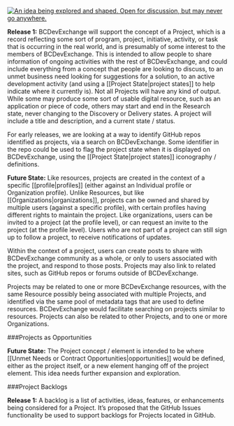 <a rel="research" href="https://github.com/BCDevExchange/docs/wiki/Project-States"><img alt="An idea being explored and shaped. Open for discussion, but may never go anywhere." style="border-width:0" src="https://img.shields.io/badge/BCDevExchange-Research-red.svg" title="An idea being explored and shaped. Open for discussion, but may never go anywhere." /></a>

**Release 1:** BCDevExchange will support the concept of a Project, which is a record reflecting some sort of program, project, initiative, activity, or task that is occurring in the real world, and is presumably of some interest to the members of BCDevExchange. This is intended to allow people to share information of ongoing activities with the rest of BCDevExchange, and could include everything from a concept that people are looking to discuss, to an unmet business need looking for suggestions for a solution, to an active development activity (and using a [[Project State|project states]] to help indicate where it currently is). Not all Projects will have any kind of output. While some may produce some sort of usable digital resource, such as an application or piece of code, others may start and end in the Research state, never changing to the Discovery or Delivery states. A project will include a title and description, and a current state / status. 

For early releases, we are looking at a way to identify GitHub repos identified as projects, via a search on BCDevExchange. Some identifier in the repo could be used to flag the project state when it is displayed on BCDevExchange, using the [[Project State|project states]] iconography / definitions.

**Future State:** Like resources, projects are created in the context of a specific [[profile|profiles]] (either against an Individual profile or Organization profile). Unlike Resources, but like [[Organizations|organizations]], projects can be owned and shared by multiple users (against a specific profile), with certain profiles having different rights to maintain the project. Like organizations, users can be invited to a project (at the profile level), or can request an invite to the project (at the profile level). Users who are not part of a project can still sign up to follow a project, to receive notifications of updates.  

Within the context of a project, users can create posts to share with BCDevExchange community as a whole, or only to users associated with the project, and respond to those posts. Projects may also link to related sites, such as GitHub repos or forums outside of BCDevExchange.  

Projects may be related to one or more BCDevExchange resources, with the same Resource possibly being associated with multiple Projects, and identified via the same pool of metadata tags that are used to define resources. BCDevExchange would facilitate searching on projects similar to resources. Projects can also be related to other Projects, and to one or more Organizations. 

###Projects as Opportunities 

**Future State:** The Project concept / element is intended to be where [[Unmet Needs or Contract Opportunities|opportunities]] would be defined, either as the project itself, or a new element hanging off of the project element. This idea needs further expansion and exploration. 

###Project Backlogs

**Release 1:** A backlog is a list of activities, ideas, features, or enhancements being considered for a Project. It’s proposed that the GitHub Issues functionality be used to support backlogs for Projects located in GitHub.

